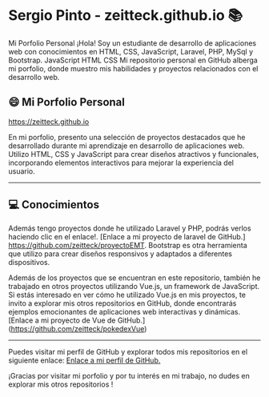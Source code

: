 # Sergio Pinto - zeitteck.github.io 📚
Mi Porfolio Personal 
¡Hola! Soy un estudiante de desarrollo de aplicaciones web con conocimientos en HTML, CSS, JavaScript, Laravel, PHP, MySql y Bootstrap.
JavaScript
HTML
CSS
Mi repositorio personal en GitHub alberga mi porfolio, donde muestro mis habilidades y proyectos relacionados con el desarrollo web.

## 😄 Mi Porfolio Personal 
https://zeitteck.github.io

En mi porfolio, presento una selección de proyectos destacados que he desarrollado durante mi aprendizaje en desarrollo de aplicaciones web. Utilizo HTML, CSS y JavaScript para crear diseños atractivos y funcionales, incorporando elementos interactivos para mejorar la experiencia del usuario.

---

## :computer: Conocimientos

Además tengo proyectos donde he utilizado Laravel y PHP, podrás verlos haciendo clic en el enlace!. [Enlace a mi proyecto de laravel de GitHub.] https://github.com/zeitteck/proyectoEMT.
Bootstrap es otra herramienta que utilizo para crear diseños responsivos y adaptados a diferentes dispositivos.



Además de los proyectos que se encuentran en este repositorio, también he trabajado en otros proyectos utilizando Vue.js, un framework de JavaScript. Si estás interesado en ver cómo he utilizado Vue.js en mis proyectos, te invito a explorar mis otros repositorios en GitHub, donde encontrarás ejemplos emocionantes de aplicaciones web interactivas y dinámicas.
[Enlace a mi proyecto de Vue de GitHub.] (https://github.com/zeitteck/pokedexVue)

---


Puedes visitar mi perfil de GitHub y explorar todos mis repositorios en el siguiente enlace: 
[Enlace a mi perfil de GitHub.](https://github.com/zeitteck)

¡Gracias por visitar mi porfolio y por tu interés en mi trabajo, no dudes en explorar mis otros repositorios !
